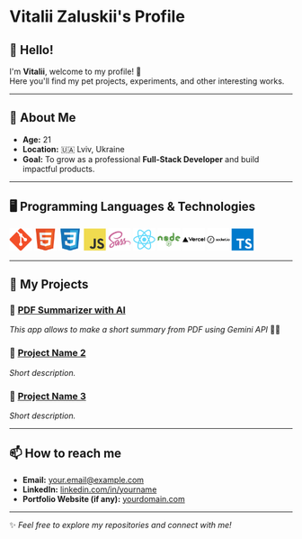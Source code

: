 # Vitalii Zaluskii's Profile

## 👋 Hello!
I'm **Vitalii**, welcome to my profile! 🚀  
Here you'll find my pet projects, experiments, and other interesting works.  

---

## 🌟 About Me
- **Age:** 21  
- **Location:** 🇺🇦 Lviv, Ukraine  
- **Goal:** To grow as a professional **Full-Stack Developer** and build impactful products.  

---

## 🖥️ Programming Languages & Technologies

<div>
  <img src="https://github.com/devicons/devicon/blob/master/icons/git/git-original.svg" title="git" alt="git" width="40" height="40"/> 
  <img src="https://github.com/devicons/devicon/blob/master/icons/html5/html5-original.svg" title="html5" alt="html5" width="40" height="40"/> 
  <img src="https://github.com/devicons/devicon/blob/master/icons/css3/css3-original.svg" title="css" alt="css" width="40" height="40"/> 
  <img src="https://github.com/devicons/devicon/blob/master/icons/javascript/javascript-original.svg" title="javascript" alt="javascript" width="40" height="40"/> 
  <img src="https://github.com/devicons/devicon/blob/master/icons/sass/sass-original.svg" title="sass/scss" alt="sass/scss" width="40" height="40"/> 
  <img src="https://github.com/devicons/devicon/blob/master/icons/react/react-original.svg" title="React" alt="React" width="40" height="40"/> 
  <img src="https://github.com/devicons/devicon/blob/master/icons/nodejs/nodejs-plain-wordmark.svg" title="Node.js" alt="Node.js" width="40" height="40"/> 
  <img src="https://github.com/devicons/devicon/blob/master/icons/vercel/vercel-original-wordmark.svg" title="Vercel" alt="Vercel" width="40" height="40"/> 
  <img src="https://github.com/devicons/devicon/blob/master/icons/socketio/socketio-original-wordmark.svg" title="WebSocket" alt="WebSocket" width="40" height="40"/> 
  <img src="https://github.com/devicons/devicon/blob/master/icons/typescript/typescript-original.svg" title="TypeScript" alt="TypeScript" width="40" height="40"/> 
</div>

---

## 📂 My Projects

### 🔹 [PDF Summarizer with AI]([https://github.com/username/project1](https://pdf-summarize-vit-ai.vercel.app/)) 
*This app allows to make a short summary from PDF using Gemini API* 🤖🧠

### 🔹 [Project Name 2](https://github.com/username/project2)
*Short description.*

### 🔹 [Project Name 3](https://github.com/username/project3)
*Short description.*

---

## 📫 How to reach me
- **Email:** your.email@example.com  
- **LinkedIn:** [linkedin.com/in/yourname](https://linkedin.com/in/yourname)  
- **Portfolio Website (if any):** [yourdomain.com](https://yourdomain.com)  

---
✨ _Feel free to explore my repositories and connect with me!_
